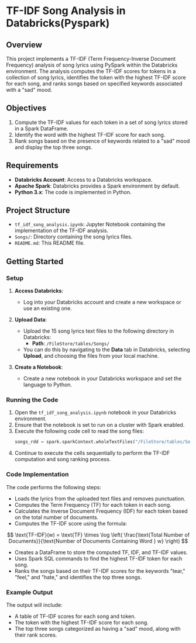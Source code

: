 # TF-IDF Song Analysis in Databricks(Pyspark)

## Overview
This project implements a TF-IDF (Term Frequency-Inverse Document Frequency) analysis of song lyrics using PySpark within the Databricks environment. The analysis computes the TF-IDF scores for tokens in a collection of song lyrics, identifies the token with the highest TF-IDF score for each song, and ranks songs based on specified keywords associated with a "sad" mood.

## Objectives
1. Compute the TF-IDF values for each token in a set of song lyrics stored in a Spark DataFrame.
2. Identify the word with the highest TF-IDF score for each song.
3. Rank songs based on the presence of keywords related to a "sad" mood and display the top three songs.

## Requirements
- **Databricks Account**: Access to a Databricks workspace.
- **Apache Spark**: Databricks provides a Spark environment by default.
- **Python 3.x**: The code is implemented in Python.

## Project Structure
- `tf_idf_song_analysis.ipynb`: Jupyter Notebook containing the implementation of the TF-IDF analysis.
- `Songs/`: Directory containing the song lyrics files.
- `README.md`: This README file.

## Getting Started

### Setup
1. **Access Databricks**:
   - Log into your Databricks account and create a new workspace or use an existing one.

2. **Upload Data**:
   - Upload the 15 song lyrics text files to the following directory in Databricks:
     - **Path**: `/FileStore/tables/Songs/`
   - You can do this by navigating to the **Data** tab in Databricks, selecting **Upload**, and choosing the files from your local machine.

3. **Create a Notebook**:
   - Create a new notebook in your Databricks workspace and set the language to Python.

### Running the Code
1. Open the `tf_idf_song_analysis.ipynb` notebook in your Databricks environment.
2. Ensure that the notebook is set to run on a cluster with Spark enabled.
3. Execute the following code cell to read the song files:
   ```python
   songs_rdd = spark.sparkContext.wholeTextFiles("/FileStore/tables/Songs/*").cache()
   ```
4. Continue to execute the cells sequentially to perform the TF-IDF computation and song ranking process.

### Code Implementation
The code performs the following steps:
- Loads the lyrics from the uploaded text files and removes punctuation.
- Computes the Term Frequency (TF) for each token in each song.
- Calculates the Inverse Document Frequency (IDF) for each token based on the total number of documents.
- Computes the TF-IDF score using the formula:

$$
\text{TF-IDF}(w) = \text{TF} \times \log \left( \frac{\text{Total Number of Documents}}{\text{Number of Documents Containing Word } w} \right)
$$

- Creates a DataFrame to store the computed TF, IDF, and TF-IDF values.
- Uses Spark SQL commands to find the highest TF-IDF token for each song.
- Ranks the songs based on their TF-IDF scores for the keywords "tear," "feel," and "hate," and identifies the top three songs.

### Example Output
The output will include:
- A table of TF-IDF scores for each song and token.
- The token with the highest TF-IDF score for each song.
- The top three songs categorized as having a "sad" mood, along with their rank scores.
